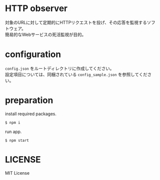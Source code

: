 # HTTP observer

対象のURLに対して定期的にHTTPリクエストを投げ、その応答を監視するソフトウェア。  
簡易的なWebサービスの死活監視が目的。

# configuration
`config.json` をルートディレクトリに作成してください。  
設定項目については、同梱されている `config_sample.json` を参照してください。

# preparation
install required packages.
```
$ npm i
```

run app.
```
$ npm start
```

# LICENSE
MIT License